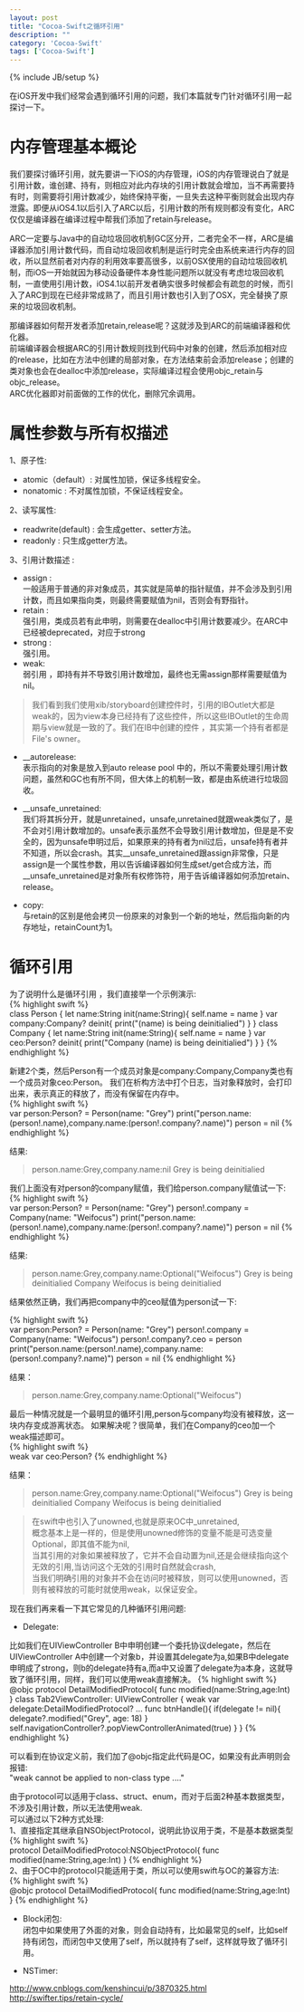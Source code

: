```yaml
---
layout: post
title: "Cocoa-Swift之循环引用"
description: ""
category: 'Cocoa-Swift'
tags: ['Cocoa-Swift']
---
```

{% include JB/setup %}

在iOS开发中我们经常会遇到循环引用的问题，我们本篇就专门针对循环引用一起探讨一下。

<!--more-->

# 内存管理基本概论  

我们要探讨循环引用，就先要讲一下iOS的内存管理，iOS的内存管理说白了就是引用计数，谁创建、持有，则相应对此内存块的引用计数就会增加，当不再需要持有时，则需要将引用计数减少，始终保持平衡，一旦失去这种平衡则就会出现内存泄露。即便从iOS4.1以后引入了ARC以后，引用计数的所有规则都没有变化，ARC仅仅是编译器在编译过程中帮我们添加了retain与release。

ARC一定要与Java中的自动垃圾回收机制GC区分开，二者完全不一样，ARC是编译器添加引用计数代码，而自动垃圾回收机制是运行时完全由系统来进行内存的回收，所以显然前者对内存的利用效率要高很多，以前OSX使用的自动垃圾回收机制，而iOS一开始就因为移动设备硬件本身性能问题所以就没有考虑垃圾回收机制，一直使用引用计数，iOS4.1以前开发者确实很多时候都会有疏忽的时候，而引入了ARC到现在已经非常成熟了，而且引用计数也引入到了OSX，完全替换了原来的垃圾回收机制。

那编译器如何帮开发者添加retain,release呢？这就涉及到ARC的前端编译器和优化器。  
前端编译器会根据ARC的引用计数规则找到代码中对象的创建，然后添加相对应的release，比如在方法中创建的局部对象，在方法结束前会添加release；创建的类对象也会在dealloc中添加release，实际编译过程会使用objc_retain与objc_release。  
ARC优化器即对前面做的工作的优化，删除冗余调用。  



# 属性参数与所有权描述    

1、原子性:    

* atomic（default）:  对属性加锁，保证多线程安全。      
* nonatomic :  不对属性加锁，不保证线程安全。      

2、读写属性:   

* readwrite(default) : 会生成getter、setter方法。      
* readonly : 只生成getter方法。    

3、引用计数描述 :   

* assign :       
  一般适用于普通的非对象成员，其实就是简单的指针赋值，并不会涉及到引用计数，而且如果指向类，则最终需要赋值为nil，否则会有野指针。    
* retain :    
  强引用，类成员若有此申明，则需要在dealloc中引用计数要减少。在ARC中已经被deprecated，对应于strong    
* strong :    
  强引用。      
* weak:    
  弱引用 ，即持有并不导致引用计数增加，最终也无需assign那样需要赋值为nil。    

>  我们看到我们使用xib/storyboard创建控件时，引用的IBOutlet大都是weak的，因为view本身已经持有了这些控件，所以这些IBOutlet的生命周期与view就是一致的了。我们在IB中创建的控件 ，其实第一个持有者都是File's owner。

* __autorelease:  
表示指向的对象是放入到auto release pool 中的，所以不需要处理引用计数问题，虽然和GC也有所不同，但大体上的机制一致，都是由系统进行垃圾回收。   


* __unsafe_unretained:  
我们将其拆分开，就是unretained，unsafe,unretained就跟weak类似了，是不会对引用计数增加的。unsafe表示虽然不会导致引用计数增加，但是是不安全的，因为unsafe申明过后，如果原来的持有者为nil过后，unsafe持有者并不知道，所以会crash。其实__unsafe_unretained跟assign非常像，只是assign是一个属性参数，用以告诉编译器如何生成set/get合成方法，而__unsafe_unretained是对象所有权修饰符，用于告诉编译器如何添加retain、release。

* copy:  
与retain的区别是他会拷贝一份原来的对象到一个新的地址，然后指向新的内存地址，retainCount为1。

# 循环引用  

为了说明什么是循环引用 ，我们直接举一个示例演示:   
{% highlight swift %}    
class Person {
    let name:String
    init(name:String){
        self.name = name
    }
    var company:Company?
    deinit{
        print("\(name) is being deinitialied")
    }
}
class Company {
    let name:String
    init(name:String){
        self.name = name
    }
    var ceo:Person?
    deinit{
        print("Company \(name) is being deinitialied")
    }
}
{% endhighlight %}   

新建2个类，然后Person有一个成员对象是company:Company,Company类也有一个成员对象ceo:Person。
我们在析构方法中打个日志，当对象释放时，会打印出来，表示真正的释放了，而没有保留在内存中。  
{% highlight swift %}    
var person:Person? = Person(name: "Grey")
print("person.name:\(person!.name),company.name:\(person!.company?.name)")
person = nil
{% endhighlight %}   

结果:  

> person.name:Grey,company.name:nil
> Grey is being deinitialied

我们上面没有对person的company赋值，我们给person.company赋值试一下:    
{% highlight swift %}    
var person:Person? = Person(name: "Grey")
person!.company = Company(name: "Weifocus")
print("person.name:\(person!.name),company.name:\(person!.company?.name)")
person = nil
{% endhighlight %}   

结果:   

> person.name:Grey,company.name:Optional("Weifocus")
> Grey is being deinitialied
> Company Weifocus is being deinitialied

结果依然正确，我们再把company中的ceo赋值为person试一下:  

{% highlight swift %}    
var person:Person? = Person(name: "Grey")
person!.company = Company(name: "Weifocus")
person!.company?.ceo = person
print("person.name:\(person!.name),company.name:\(person!.company?.name)")
person = nil
{% endhighlight %}   

结果：

> person.name:Grey,company.name:Optional("Weifocus")

最后一种情况就是一个最明显的循环引用,person与company均没有被释放，这一块内存变成游离状态。
如果解决呢？很简单，我们在Company的ceo加一个weak描述即可。  
{% highlight swift %}    
weak var ceo:Person?
{% endhighlight %}   

结果：

> person.name:Grey,company.name:Optional("Weifocus")
> Grey is being deinitialied
> Company Weifocus is being deinitialied

> 在swift中也引入了unowned,也就是原来OC中_unretained,    
> 概念基本上是一样的，但是使用unowned修饰的变量不能是可选变量Optional，即其值不能为nil,  
> 当其引用的对象如果被释放了，它并不会自动置为nil,还是会继续指向这个无效的引用,当访问这个无效的引用时自然就会crash,  
> 当我们明确引用的对象并不会在访问时被释放，则可以使用unowned，否则有被释放的可能时就使用weak，以保证安全。    


现在我们再来看一下其它常见的几种循环引用问题:  

+ Delegate:  

比如我们在UIViewController B中申明创建一个委托协议delegate，然后在UIViewController A中创建一个对象b，并设置其delegate为a,如果B中delegate申明成了strong，则b的delegate持有a,而a中又设置了delegate为a本身，这就导致了循环引用，同样，我们可以使用weak直接解决。
{% highlight swift %}    
@objc protocol DetailModifiedProtocol{
    func modified(name:String,age:Int)
}
class Tab2ViewController: UIViewController {
    weak var delegate:DetailModifiedProtocol?
    ...
    func btnHandle(){
        if(delegate != nil){
            delegate?.modified("Grey", age: 18)
        }
        self.navigationController?.popViewControllerAnimated(true)
    }
}
{% endhighlight %}   

可以看到在协议定义前，我们加了@objc指定此代码是OC，如果没有此声明则会报错:  
"weak cannot be applied to non-class type ...."

由于protocol可以适用于class、struct、enum，而对于后面2种基本数据类型，不涉及引用计数，所以无法使用weak.    
可以通过以下2种方式处理:    
1、直接指定其继承自NSObjectProtocol，说明此协议用于类，不是基本数据类型    
{% highlight swift %}    
protocol DetailModifiedProtocol:NSObjectProtocol{
    func modified(name:String,age:Int)
}
{% endhighlight %}   
2、由于OC中的protocol只能适用于类，所以可以使用swift与OC的兼容方法:    
{% highlight swift %}    
@objc protocol DetailModifiedProtocol{
    func modified(name:String,age:Int)
}
{% endhighlight %} 
 
+ Block闭包:  
闭包中如果使用了外面的对象，则会自动持有，比如最常见的self，比如self持有闭包，而闭包中又使用了self，所以就持有了self，这样就导致了循环引用。  





+ NSTimer: 


http://www.cnblogs.com/kenshincui/p/3870325.html
http://swifter.tips/retain-cycle/